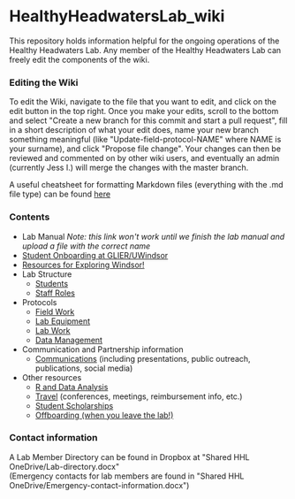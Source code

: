 # HealthyHeadwatersLab_wiki

This repository holds information helpful for the ongoing operations of the Healthy Headwaters Lab. 
Any member of the Healthy Headwaters Lab can freely edit the components of the wiki.

### Editing the Wiki
To edit the Wiki, navigate to the file that you want to edit, and click on the edit button in the top right. Once you make your edits, scroll to the bottom and select "Create a new branch for this commit and start a pull request", fill in a short description of what your edit does, name your new branch something meaningful (like "Update-field-protocol-NAME" where NAME is your surname), and click "Propose file change". Your changes can then be reviewed and commented on by other wiki users, and eventually an admin (currently Jess I.) will merge the changes with the master branch.

A useful cheatsheet for formatting Markdown files (everything with the .md file type) can be found [here](https://github.com/adam-p/markdown-here/wiki/Markdown-Cheatsheet)


### Contents
* Lab Manual *Note: this link won't work until we finish the lab manual and upload a file with the correct name*
* [Student Onboarding at GLIER/UWindsor](/Other-resources/Student-onboarding.md)
* [Resources for Exploring Windsor!](/Other-resources/Other-resources-about-Windsor.md)
* Lab Structure
  * [Students](/Lab-structure/Student-projects.md)
  * [Staff Roles](/Lab-structure/Lab-roles.md)
* Protocols
  * [Field Work](/Field-work/Field-work.md)
  * [Lab Equipment](/Equipment/Equipment.md)
  * [Lab Work](/Other-resources/Lab-protocols.md)
  * [Data Management](/Other-resources/Data-management.md)
* Communication and Partnership information
  * [Communications](/Communications/Communications-general.md) (including presentations, public outreach, publications, social media)
* Other resources
  * [R and Data Analysis](/Other-resources/R.md)
  * [Travel](/Other-resources/Travel.md) (conferences, meetings, reimbursement info, etc.)
  * [Student Scholarships](/Other-resources/Student-scholarships.md)
  * [Offboarding (when you leave the lab!)](/Other-resources/Offboarding.md)

### Contact information
A Lab Member Directory can be found in Dropbox at "Shared HHL OneDrive/Lab-directory.docx"  
(Emergency contacts for lab members are found in "Shared HHL OneDrive/Emergency-contact-information.docx")

